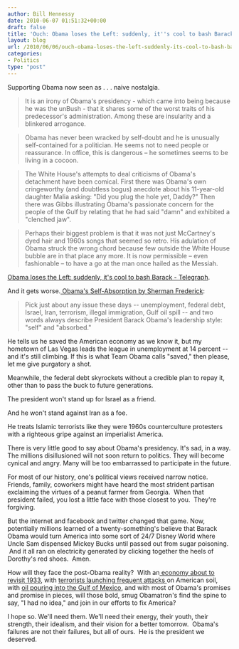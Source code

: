 ```yaml
---
author: Bill Hennessy
date: 2010-06-07 01:51:32+00:00
draft: false
title: 'Ouch: Obama loses the Left: suddenly, it''s cool to bash Barack'
layout: blog
url: /2010/06/06/ouch-obama-loses-the-left-suddenly-its-cool-to-bash-barack/
categories:
- Politics
type: "post"
---
```


Supporting Obama now seen as . . . naive nostalgia.




> 

> 
> 


> 
> It is an irony of Obama's presidency - which came into being because he was the unBush - that it shares some of the worst traits of his predecessor's administration. Among these are insularity and a blinkered arrogance.
> 
> 

> 
> 

> 
> Obama has never been wracked by self-doubt and he is unusually self-contained for a politician. He seems not to need people or reassurance. In office, this is dangerous – he sometimes seems to be living in a cocoon.
> 
> 

> 
> 

> 
> The White House's attempts to deal criticisms of Obama's detachment have been comical. First there was Obama's own cringeworthy (and doubtless bogus) anecdote about his 11-year-old daughter Malia asking: "Did you plug the hole yet, Daddy?" Then there was Gibbs illustrating Obama's passionate concern for the people of the Gulf by relating that he had said "damn" and exhibited a "clenched jaw".
> 
> 

> 
> 

> 
> Perhaps their biggest problem is that it was not just McCartney's dyed hair and 1960s songs that seemed so retro. His adulation of Obama struck the wrong chord because few outside the White House bubble are in that place any more. It is now permissible – even fashionable – to have a go at the man once hailed as the Messiah.
> 
> 

> 
> 


[Obama loses the Left: suddenly, it's cool to bash Barack - Telegraph](https://www.telegraph.co.uk/news/worldnews/northamerica/usa/barackobama/7805775/Obama-loses-the-Left-suddenly-its-cool-to-bash-Barack.html).

And it gets worse.[ Obama's Self-Absorption by Sherman Frederick](https://www.printthis.clickability.com/pt/cpt?action=cpt&title=SHERMAN+FREDERICK:+Obama's+motto:+It's+all+about+me+-+Opinion+-+ReviewJournal.com&expire=&urlID=428079667&fb=Y&url=https://www.lvrj.com/opinion/obama-s-motto--it-s-all-about-me-95716719.html&partnerID=192642&cid=95716719):


> Pick just about any issue these days -- unemployment, federal debt, Israel, Iran, terrorism, illegal immigration, Gulf oil spill -- and two words always describe President Barack Obama's leadership style: "self" and "absorbed."

He tells us he saved the American economy as we know it, but my hometown of Las Vegas leads the league in unemployment at 14 percent -- and it's still climbing. If this is what Team Obama calls "saved," then please, let me give purgatory a shot.

Meanwhile, the federal debt skyrockets without a credible plan to repay it, other than to pass the buck to future generations.

The president won't stand up for Israel as a friend.

And he won't stand against Iran as a foe.

He treats Islamic terrorists like they were 1960s counterculture protesters with a righteous gripe against an imperialist America.


There is very little good to say about Obama's presidency. It's sad, in a way. The millions disillusioned will not soon return to politics. They will become cynical and angry. Many will be too embarrassed to participate in the future.

For most of our history, one's political views received narrow notice. Friends, family, coworkers might have heard the most strident partisan exclaiming the virtues of a peanut farmer from Georgia.  When that president failed, you lost a little face with those closest to you.  They're forgiving.

But the internet and facebook and twitter changed that game. Now, potentially millions learned of a twenty-something's believe that Barack Obama would turn America into some sort of 24/7 Disney World where Uncle Sam dispensed Mickey Bucks until passed out from sugar poisoning.  And it all ran on electricity generated by clicking together the heels of Dorothy's red shoes.  Amen.

How will they face the post-Obama reality?  With an[ economy about to revisit 1933](https://dailyreckoning.com/bloomberg-us-debt-to-overtake-gdp-in-2012/), with [terrorists launching frequent attacks ](https://hotair.com/archives/2010/06/06/nypd-arrests-two-terrorist-suspects-at-jfk/)on American soil, with [oil pouring into the Gulf of Mexico](https://www.bloomberg.com/apps/news?pid=newsarchive&sid=asQDvBNvDFIE), and with most of Obama's promises and promise in pieces, will those bold, smug Obamatron's find the spine to say, "I had no idea," and join in our efforts to fix America?

I hope so. We'll need them. We'll need their energy, their youth, their strength, their idealism, and their vision for a better tomorrow.  Obama's failures are not their failures, but all of ours.  He is the president we deserved.

